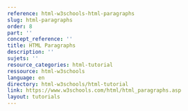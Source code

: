 ```yaml
---
reference: html-w3schools-html-paragraphs
slug: html-paragraphs
order: 8
part: ''
concept_reference: ''
title: HTML Paragraphs
description: ''
sujets: ''
resource_categories: html-tutorial
ressource: html-w3schools
language: en
directory: html-w3schools/html-tutorial
link: https://www.w3schools.com/html/html_paragraphs.asp
layout: tutorials
---
```

